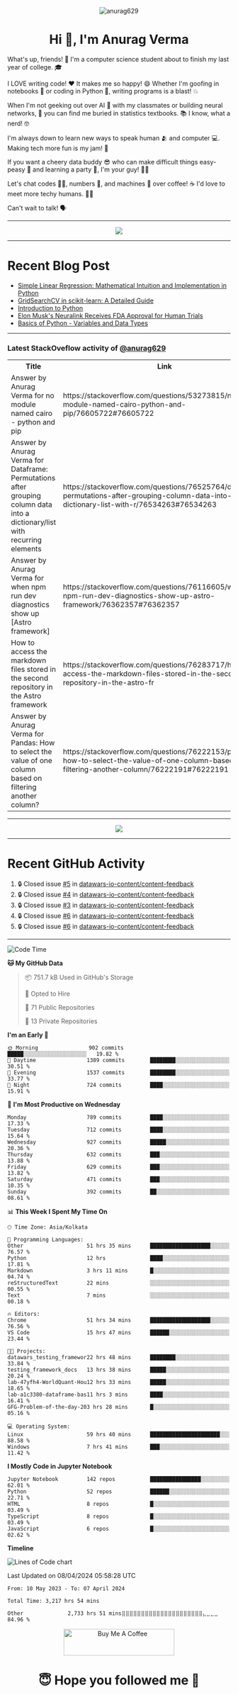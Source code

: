 

<p align="center"> <img src="https://komarev.com/ghpvc/?username=anurag629&label=Profile%20views&color=0e75b6&style=flat" alt="anurag629" /> </p>

<h1 align="center">Hi 👋, I'm Anurag Verma</h1>

What's up, friends! 👋 I'm a computer science student about to finish my last year of college. 🎓

I LOVE writing code! ❤️ It makes me so happy! 😄 Whether I'm goofing in notebooks 📓 or coding in Python 🐍, writing programs is a blast! 💥

When I'm not geeking out over AI 🤖 with my classmates or building neural networks, 🧠 you can find me buried in statistics textbooks. 📚 I know, what a nerd! 🤓

I'm always down to learn new ways to speak human 🫂 and computer 💻. Making tech more fun is my jam! 🍇

If you want a cheery data buddy 😎 who can make difficult things easy-peasy 🥝 and learning a party 🎉, I'm your guy! 🙋‍♂️

Let's chat codes 👨‍💻, numbers 🧮, and machines 🤖 over coffee! ☕ I'd love to meet more techy humans. 💁‍♂️

Can't wait to talk! 🗣️

---

<p align="center">
  <img src="https://spotify-github-profile.vercel.app/api/view.svg?uid=mwvywke3fo2gajpenodnmobfh&cover_image=true&theme=default&show_offline=false&background_color=121212&interchange=false&bar_color=53b14f&bar_color_cover=true">
</p>

---

# Recent Blog Post

<!-- BLOG-POST-LIST:START -->
- [Simple Linear Regression: Mathematical Intuition and Implementation in Python](https://codercops.tech/blog/machine-learning-algorithms/simple-linear-regression-mathematical-intuation)
- [GridSearchCV in scikit-learn: A Detailed Guide](https://codercops.tech/blog/gridsearchcv-in-scikit-learn-a-detailed-guide)
- [Introduction to Python](https://codercops.tech/blog/python-tutorial/introduction-to-python)
- [Elon Musk&#39;s Neuralink Receives FDA Approval for Human Trials](https://codercops.tech/blog/elon-musks-neuralink-receives-fda-approval-for-human-trials)
- [Basics of Python - Variables and Data Types](https://codercops.tech/blog/python-basics-of-python-variables-and-data-types)
<!-- BLOG-POST-LIST:END -->

---

### Latest StackOveflow activity of [@anurag629](https://github.com/anurag629)
<table>
  <tr><th>Title</th><th>Link</th></tr>
  <!-- STACKOVERFLOW:START --><tr><td>Answer by Anurag Verma for no module named cairo - python and pip</td><td>https://stackoverflow.com/questions/53273815/no-module-named-cairo-python-and-pip/76605722#76605722</td></tr><tr><td>Answer by Anurag Verma for Dataframe: Permutations after grouping column data into a dictionary/list with recurring elements</td><td>https://stackoverflow.com/questions/76525764/dataframe-permutations-after-grouping-column-data-into-a-dictionary-list-with-r/76534263#76534263</td></tr><tr><td>Answer by Anurag Verma for when npm run dev diagnostics show up [Astro framework]</td><td>https://stackoverflow.com/questions/76116605/when-npm-run-dev-diagnostics-show-up-astro-framework/76362357#76362357</td></tr><tr><td>How to access the markdown files stored in the second repository in the Astro framework</td><td>https://stackoverflow.com/questions/76283717/how-to-access-the-markdown-files-stored-in-the-second-repository-in-the-astro-fr</td></tr><tr><td>Answer by Anurag Verma for Pandas: How to select the value of one column based on filtering another column?</td><td>https://stackoverflow.com/questions/76222153/pandas-how-to-select-the-value-of-one-column-based-on-filtering-another-column/76222191#76222191</td></tr><!-- STACKOVERFLOW:END -->
</table>

---

<p align="center">
  <img alig src="https://github-profile-trophy.vercel.app/?username=anurag629&theme=onedark&column=-1" />
</p>

---

# Recent GitHub Activity
<!--START_SECTION:activity-->
1. 🔒 Closed issue [#5](https://github.com/datawars-io-content/content-feedback/issues/5) in [datawars-io-content/content-feedback](https://github.com/datawars-io-content/content-feedback)
2. 🔒 Closed issue [#4](https://github.com/datawars-io-content/content-feedback/issues/4) in [datawars-io-content/content-feedback](https://github.com/datawars-io-content/content-feedback)
3. 🔒 Closed issue [#3](https://github.com/datawars-io-content/content-feedback/issues/3) in [datawars-io-content/content-feedback](https://github.com/datawars-io-content/content-feedback)
4. 🔒 Closed issue [#6](https://github.com/datawars-io-content/content-feedback/issues/6) in [datawars-io-content/content-feedback](https://github.com/datawars-io-content/content-feedback)
5. 🔒 Closed issue [#6](https://github.com/datawars-io-content/content-feedback/issues/6) in [datawars-io-content/content-feedback](https://github.com/datawars-io-content/content-feedback)
<!--END_SECTION:activity-->

---

<!--START_SECTION:waka-->
![Code Time](http://img.shields.io/badge/Code%20Time-3%2C220%20hrs%2012%20mins-blue)

**🐱 My GitHub Data** 

> 📦 751.7 kB Used in GitHub's Storage 
 > 
> 💼 Opted to Hire
 > 
> 📜 71 Public Repositories 
 > 
> 🔑 13 Private Repositories 
 > 
**I'm an Early 🐤** 

```text
🌞 Morning                902 commits         █████░░░░░░░░░░░░░░░░░░░░   19.82 % 
🌆 Daytime                1389 commits        ████████░░░░░░░░░░░░░░░░░   30.51 % 
🌃 Evening                1537 commits        ████████░░░░░░░░░░░░░░░░░   33.77 % 
🌙 Night                  724 commits         ████░░░░░░░░░░░░░░░░░░░░░   15.91 % 
```
📅 **I'm Most Productive on Wednesday** 

```text
Monday                   789 commits         ████░░░░░░░░░░░░░░░░░░░░░   17.33 % 
Tuesday                  712 commits         ████░░░░░░░░░░░░░░░░░░░░░   15.64 % 
Wednesday                927 commits         █████░░░░░░░░░░░░░░░░░░░░   20.36 % 
Thursday                 632 commits         ███░░░░░░░░░░░░░░░░░░░░░░   13.88 % 
Friday                   629 commits         ███░░░░░░░░░░░░░░░░░░░░░░   13.82 % 
Saturday                 471 commits         ███░░░░░░░░░░░░░░░░░░░░░░   10.35 % 
Sunday                   392 commits         ██░░░░░░░░░░░░░░░░░░░░░░░   08.61 % 
```


📊 **This Week I Spent My Time On** 

```text
🕑︎ Time Zone: Asia/Kolkata

💬 Programming Languages: 
Other                    51 hrs 35 mins      ███████████████████░░░░░░   76.57 % 
Python                   12 hrs              ████░░░░░░░░░░░░░░░░░░░░░   17.81 % 
Markdown                 3 hrs 11 mins       █░░░░░░░░░░░░░░░░░░░░░░░░   04.74 % 
reStructuredText         22 mins             ░░░░░░░░░░░░░░░░░░░░░░░░░   00.55 % 
Text                     7 mins              ░░░░░░░░░░░░░░░░░░░░░░░░░   00.18 % 

🔥 Editors: 
Chrome                   51 hrs 34 mins      ███████████████████░░░░░░   76.56 % 
VS Code                  15 hrs 47 mins      ██████░░░░░░░░░░░░░░░░░░░   23.44 % 

🐱‍💻 Projects: 
datawars_testing_framewor22 hrs 48 mins      ████████░░░░░░░░░░░░░░░░░   33.84 % 
testing_framework_docs   13 hrs 38 mins      █████░░░░░░░░░░░░░░░░░░░░   20.24 % 
lab-47yfh4-WorldQuant-Hou12 hrs 33 mins      █████░░░░░░░░░░░░░░░░░░░░   18.65 % 
lab-a1c3380-dataframe-bas11 hrs 3 mins       ████░░░░░░░░░░░░░░░░░░░░░   16.41 % 
GFG-Problem-of-the-day-203 hrs 28 mins       █░░░░░░░░░░░░░░░░░░░░░░░░   05.16 % 

💻 Operating System: 
Linux                    59 hrs 40 mins      ██████████████████████░░░   88.58 % 
Windows                  7 hrs 41 mins       ███░░░░░░░░░░░░░░░░░░░░░░   11.42 % 
```

**I Mostly Code in Jupyter Notebook** 

```text
Jupyter Notebook         142 repos           ████████████████░░░░░░░░░   62.01 % 
Python                   52 repos            ██████░░░░░░░░░░░░░░░░░░░   22.71 % 
HTML                     8 repos             █░░░░░░░░░░░░░░░░░░░░░░░░   03.49 % 
TypeScript               8 repos             █░░░░░░░░░░░░░░░░░░░░░░░░   03.49 % 
JavaScript               6 repos             █░░░░░░░░░░░░░░░░░░░░░░░░   02.62 % 
```



**Timeline**

![Lines of Code chart](https://raw.githubusercontent.com/anurag629/anurag629/main/assets/bar_graph.png)


 Last Updated on 08/04/2024 05:58:28 UTC
<!--END_SECTION:waka-->

<!--START_SECTION:waka-simple-->

```text
From: 10 May 2023 - To: 07 April 2024

Total Time: 3,217 hrs 54 mins

Other              2,733 hrs 51 mins⣿⣿⣿⣿⣿⣿⣿⣿⣿⣿⣿⣿⣿⣿⣿⣿⣿⣿⣿⣿⣿⣄⣀⣀⣀   84.96 %
```

<!--END_SECTION:waka-simple-->

<p align="center"> 
<a href="https://www.buymeacoffee.com/anurag629" target="_blank"><img src="https://cdn.buymeacoffee.com/buttons/default-orange.png" alt="Buy Me A Coffee" height="60" width="250"></a>
</p>


<h1 align="center"> 😇 Hope you followed me 🥰  </h1>
